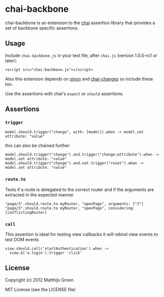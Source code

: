 chai-backbone
============

chai-backbone is an extension to the [chai](http://chaijs.com/) assertion library that
provides a set of backbone specific assertions.

Usage
-----

Include `chai-backbone.js` in your test file, after `chai.js` (version 1.0.0-rc1 or later):

    <script src="chai-backbone.js"></script>

Also this extension depends on [sinon](http://sinonjs.org/) and [chai-changes](https://github.com/matthijsgroen/chai-changes) so include these too.

Use the assertions with chai's `expect` or `should` assertions.

Assertions
----------

### `trigger`

    model.should.trigger("change", with: [model]).when -> model.set attribute: "value"

this can also be chained further:

    model.should.trigger("change").and.trigger("change:attribute").when -> model.set attribute: "value"
    model.should.trigger("change").and.not.trigger("reset").when -> model.set attribute: "value"

### `route.to`

Tests if a route is delegated to the correct router and if the arguments
are extracted in the expected manner.

    "page/3".should.route.to myRouter, "openPage", arguments: ["3"]
    "page/3".should.route.to myRouter, "openPage", considering: [conflictingRouter]

### `call`

This assertion is ideal for testing view callbacks it will rebind view
events to test DOM events

    view.should.call('startAuthentication').when ->
      view.$('a.login').trigger 'click'

## License

Copyright (c) 2012 Matthijs Groen

MIT License (see the LICENSE file)

